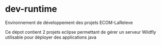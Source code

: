 # dev-runtime

Environnement de développement des projets ECOM-LaReleve

Ce dépot contient 2 projets eclipse permettant de gérer un serveur Wildfly utilisable pour déployer des applications java
